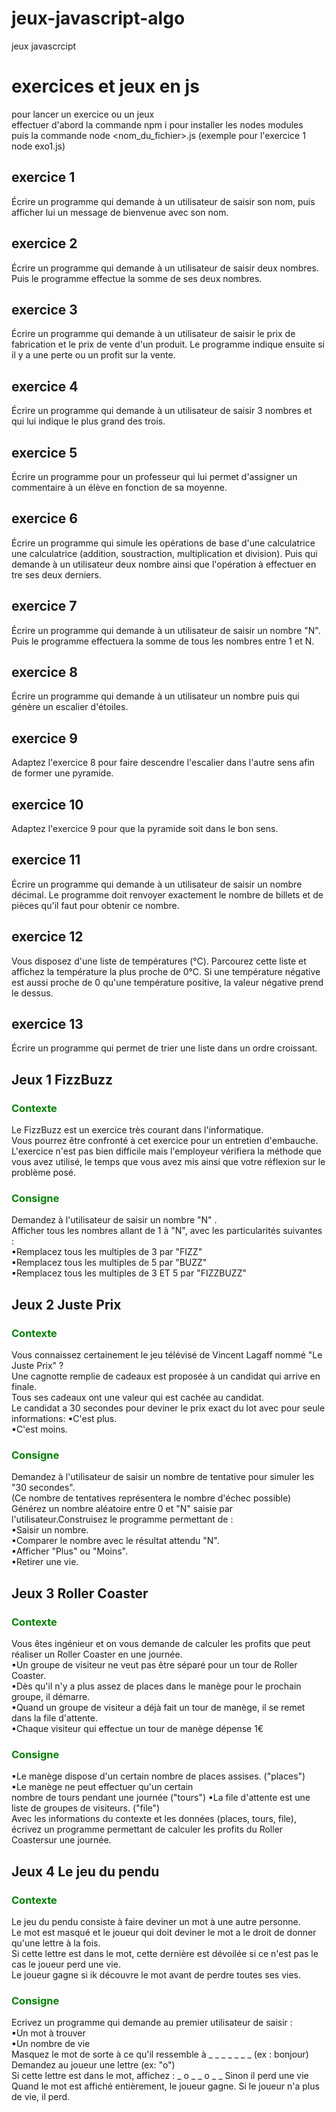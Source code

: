 # jeux-javascript-algo
jeux javascrcipt

# exercices et jeux en js

pour lancer un exercice ou un jeux<br/>
effectuer d'abord la commande npm i pour installer les nodes modules<br/>
puis la commande node <nom_du_fichier>.js (exemple pour l'exercice 1 node exo1.js)

## **exercice 1**
Écrire un programme qui demande à un utilisateur de saisir son nom, puis afficher lui un message de bienvenue avec son nom.

## **exercice 2**
Écrire un programme qui demande à un utilisateur de saisir deux nombres. Puis le programme effectue la somme de ses deux nombres.

## **exercice 3**
Écrire un programme qui demande à un utilisateur de saisir le prix de fabrication et le prix de vente d'un produit. Le programme indique ensuite si il y a une perte ou un profit sur la vente.

## **exercice 4**
Écrire un programme qui demande à un utilisateur de saisir 3 nombres et qui lui indique le plus grand des trois.

## **exercice 5**
Écrire un programme pour un professeur qui lui permet d'assigner un commentaire à un élève en fonction de sa moyenne.

## **exercice 6**
Écrire un programme qui simule les opérations de base d'une calculatrice une calculatrice (addition, soustraction, multiplication et division). Puis qui demande à un utilisateur deux nombre ainsi que l'opération à effectuer en tre ses deux derniers.

## **exercice 7**
Écrire un programme qui demande à un utilisateur de saisir un nombre "N". Puis le programme effectuera la somme de tous les nombres entre 1 et N.

## **exercice 8**
Écrire un programme qui demande à un utilisateur un nombre puis qui génère un escalier d'étoiles.

## **exercice 9**
Adaptez l'exercice 8 pour faire descendre l'escalier dans l'autre sens afin de former une pyramide.

## **exercice 10**
Adaptez l'exercice 9 pour que la pyramide soit dans le bon sens.

## **exercice 11**
Écrire un programme qui demande à un utilisateur de saisir un nombre décimal. Le programme doit renvoyer exactement le nombre de billets et de pièces qu'il faut pour obtenir ce nombre.

## **exercice 12**
Vous disposez d'une liste de températures (°C). Parcourez cette liste et affichez la température la plus proche de 0°C. Si une température négative est aussi proche de 0 qu'une température positive, la valeur négative prend le dessus.

## **exercice 13**
Écrire un programme qui permet de trier une liste dans un ordre croissant.

## **Jeux 1 FizzBuzz**
### <span style="color: green">Contexte</span>
Le FizzBuzz est un exercice très courant dans l'informatique.<br/>
Vous pourrez être confronté à cet exercice pour un entretien d'embauche.<br/>
L'exercice n'est pas bien difficile mais l'employeur vérifiera la méthode que vous avez utilisé, le temps que vous avez mis ainsi que votre réflexion sur le problème posé.
### <span style="color: green">Consigne</span>
Demandez à l'utilisateur de saisir un nombre "N" .<br/>
Afficher tous les nombres allant de 1 à "N", avec les particularités suivantes : <br/>
▪Remplacez tous les multiples de 3 par "FIZZ"<br/>
▪Remplacez tous les multiples de 5 par "BUZZ"<br/>
▪Remplacez tous les multiples de 3 ET 5 par "FIZZBUZZ"

## **Jeux 2 Juste Prix**
### <span style="color: green">Contexte</span>
Vous connaissez certainement le jeu télévisé de Vincent Lagaff nommé "Le Juste Prix" ?<br/>
Une cagnotte remplie de cadeaux est proposée à un candidat qui arrive en finale.<br/>
Tous ses cadeaux ont une valeur qui est cachée au candidat.<br/>
Le candidat a 30 secondes pour deviner le prix exact du lot avec pour seule informations: ▪C'est plus.<br/>
▪C'est moins.
### <span style="color: green">Consigne</span>
Demandez à l'utilisateur de saisir un nombre de tentative pour simuler les "30 secondes".<br/>(Ce nombre de tentatives représentera le nombre d'échec possible)<br/>
Générez un nombre aléatoire entre 0 et "N" saisie par l'utilisateur.Construisez le programme permettant de :<br/>
▪Saisir un nombre.<br/>
▪Comparer le nombre avec le résultat attendu "N".<br/>
▪Afficher "Plus" ou "Moins".<br/>
▪Retirer une vie.

## **Jeux 3 Roller Coaster**
### <span style="color: green">Contexte</span>
Vous êtes ingénieur et on vous demande de calculer les profits que peut réaliser un Roller Coaster en une journée.<br/>
▪Un groupe de visiteur ne veut pas être séparé pour un tour de Roller Coaster.<br/>
▪Dès qu'il n'y a plus assez de places dans le manège pour le prochain groupe, il démarre.<br/>
▪Quand un groupe de visiteur a déjà fait un tour de manège, il se remet dans la file d'attente.<br/>
▪Chaque visiteur qui effectue un tour de manège dépense 1€
### <span style="color: green">Consigne</span>
▪Le manège dispose d'un certain nombre de places assises. ("places")<br/>
▪Le manège ne peut effectuer qu'un certain<br/> nombre de tours pendant une journée ("tours")
▪La file d'attente est une liste de groupes de visiteurs. ("file")<br/>
Avec les informations du contexte et les données (places, tours, file), écrivez un programme permettant de calculer les profits du Roller Coastersur une journée.

## **Jeux 4 Le jeu du pendu**
### <span style="color: green">Contexte</span>
Le jeu du pendu consiste à faire deviner un mot à une autre personne.<br/>
Le mot est masqué et le joueur qui doit deviner le mot a le droit de donner qu'une lettre à la fois.<br/>
Si cette lettre est dans le mot, cette dernière est dévoilée si ce n'est pas le cas le joueur perd une vie.
<br/>Le joueur gagne si ik découvre le mot avant de perdre toutes ses vies.

### <span style="color: green">Consigne</span>
Ecrivez un programme qui demande au premier utilisateur de saisir :<br/>
▪Un mot à trouver<br/>
▪Un nombre de vie<br/>
Masquez le mot de sorte à ce qu'il ressemble à _ _ _ _ _ _ _ (ex : bonjour)
Demandez au joueur une lettre (ex: "o")<br/>
Si cette lettre est dans le mot, affichez : _ o _ _ o _ _ Sinon il perd une vie
<br/>Quand le mot est affiché entièrement, le joueur gagne. Si le joueur n'a plus de vie, il perd.

